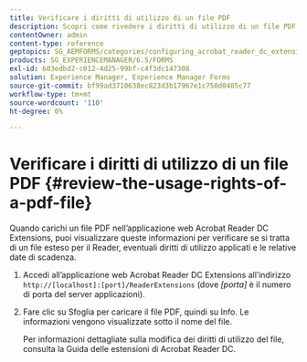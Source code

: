 ```yaml
---
title: Verificare i diritti di utilizzo di un file PDF
description: Scopri come rivedere i diritti di utilizzo di un file PDF.
contentOwner: admin
content-type: reference
geptopics: SG_AEMFORMS/categories/configuring_acrobat_reader_dc_extensions
products: SG_EXPERIENCEMANAGER/6.5/FORMS
exl-id: 603edbd2-c012-4d25-99bf-c4f3dc147308
solution: Experience Manager, Experience Manager Forms
source-git-commit: bf99ad3710638ec823d3b17967e1c750d0405c77
workflow-type: tm+mt
source-wordcount: '110'
ht-degree: 0%

---
```


# Verificare i diritti di utilizzo di un file PDF {#review-the-usage-rights-of-a-pdf-file}

Quando carichi un file PDF nell’applicazione web Acrobat Reader DC Extensions, puoi visualizzare queste informazioni per verificare se si tratta di un file esteso per il Reader, eventuali diritti di utilizzo applicati e le relative date di scadenza.

1. Accedi all’applicazione web Acrobat Reader DC Extensions all’indirizzo `http://[localhost]:[port]/ReaderExtensions` (dove *[porta]* è il numero di porta del server applicazioni).
1. Fare clic su Sfoglia per caricare il file PDF, quindi su Info. Le informazioni vengono visualizzate sotto il nome del file.

   Per informazioni dettagliate sulla modifica dei diritti di utilizzo del file, consulta la Guida delle estensioni di Acrobat Reader DC.
